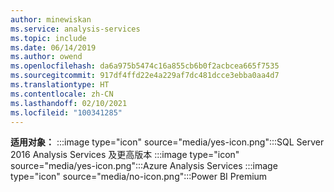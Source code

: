 ```yaml
---
author: minewiskan
ms.service: analysis-services
ms.topic: include
ms.date: 06/14/2019
ms.author: owend
ms.openlocfilehash: da6a975b5474c16a855cb6b0f2acbcea665f7535
ms.sourcegitcommit: 917df4ffd22e4a229af7dc481dcce3ebba0aa4d7
ms.translationtype: HT
ms.contentlocale: zh-CN
ms.lasthandoff: 02/10/2021
ms.locfileid: "100341285"
---
```

**适用对象：** :::image type="icon" source="media/yes-icon.png":::SQL Server 2016 Analysis Services 及更高版本 :::image type="icon" source="media/yes-icon.png":::Azure Analysis Services :::image type="icon" source="media/no-icon.png":::Power BI Premium
